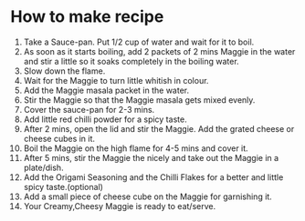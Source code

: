 # How to make recipe

1. Take a Sauce-pan. Put 1/2 cup of water and wait for it to boil.
2.  As soon as it starts boiling, add 2 packets of 2 mins Maggie in the water and stir a little so it soaks completely in the boiling water.
3. Slow down the flame.
4. Wait for the Maggie to turn little whitish in colour.
5. Add the Maggie masala packet in the water.
6. Stir the Maggie so that the Maggie masala gets mixed evenly.
7. Cover the sauce-pan for 2-3 mins.
8. Add little red chilli powder for a spicy taste.
9. After 2 mins, open the lid and stir the Maggie. Add the grated cheese or cheese cubes in it.
10. Boil the Maggie on the high flame for 4-5 mins and cover it.
11. After 5 mins, stir the Maggie the nicely and take out the Maggie in a plate/dish.
12. Add the Origami Seasoning and the Chilli Flakes for a better and  little spicy taste.(optional) 
13. Add a small piece of cheese cube on the Maggie for garnishing it.
14. Your Creamy,Cheesy Maggie is ready to eat/serve.